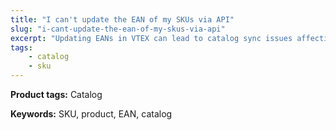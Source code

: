 ```yaml
---
title: "I can't update the EAN of my SKUs via API"
slug: "i-cant-update-the-ean-of-my-skus-via-api"
excerpt: "Updating EANs in VTEX can lead to catalog sync issues affecting inventory."
tags:
    - catalog
    - sku
---
```


**Product tags:** Catalog

**Keywords:** SKU, product, EAN, catalog
